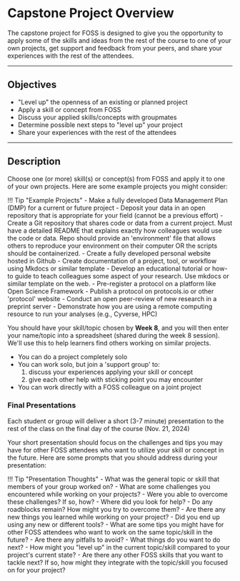 # Capstone Project Overview

The capstone project for FOSS is designed to give you the opportunity to apply some of the skills and ideas from the rest of the course to one of your own projects, get support and feedback from your peers, and share your experiences with the rest of the attendees.

---

## Objectives

-   "Level up" the openness of an existing or planned project
-   Apply a skill or concept from FOSS
-   Discuss your applied skills/concepts with groupmates
-   Determine possible next steps to "level up" your project
-   Share your experiences with the rest of the attendees

---

## Description

 Choose one (or more) skill(s) or concept(s) from FOSS and apply it to one of your own projects. Here are some example projects you might consider:

!!! Tip "Example Projects"
	-   Make a fully developed Data Management Plan (DMP) for a current or future project
	-   Deposit your data in an open repository that is appropriate for your field (cannot be a previous effort)
	-   Create a Git repository that shares code or data from a current project. Must have a detailed README that explains exactly how colleagues would use the code or data. Repo should provide an 'environment' file that allows others to reproduce your environment on their computer OR the scripts should be containerized.
	-   Create a fully developed personal website hosted in Github
	-   Create documentation of a project, tool, or workflow using Mkdocs or similar template
	-   Develop an educational tutorial or how-to guide to teach colleagues some aspect of your research. Use mkdocs or similar template on the web.
	-   Pre-register a protocol on a platform like Open Science Framework
	-   Publish a protocol on protocols.io or other 'protocol' website
	-   Conduct an open peer-review of new research in a preprint server
	-   Demonstrate how you are using a remote computing resource to run your analyses (e.g., Cyverse, HPC)




You should have your skill/topic chosen by **Week 8**, and you will then
enter your name/topic into a spreadsheet (shared during the week 8 session). We'll use this to help learners find others working on similar projects.

- You can do a project completely solo
- You can work solo, but join a 'support group' to:
  	1. discuss your experiences applying your skill or concept
  	2. give each other help with sticking point you may encounter
- You can work directly with a FOSS colleague on a joint project

### Final Presentations
Each student or group will deliver a short (3-7 minute) presentation to the rest of the class on the final day of the course (Nov. 21, 2024)

Your short presentation should focus on the challenges and tips you may have for other FOSS attendees who want to utilize your skill or concept in the future. Here are some prompts that you should address during your presentation:

!!! Tip "Presentation Thoughts"
	- What was the general topic or skill that members of your group worked on?
	- What are some challenges you encountered while working on your projects?
		- Were you able to overcome these challenges? If so, how?
		- Where did you look for help?
		- Do any roadblocks remain? How might you try to overcome them?
	- Are there any new things you learned while working on your project?
		- Did you end up using any new or different tools?
	- What are some tips you might have for other FOSS attendees who want to work on the same topic/skill in the future?
		- Are there any pitfalls to avoid?
	- What things do you want to do next?
		- How might you "level up" in the current topic/skill compared to your project's current state?
		- Are there any other FOSS skills that you want to tackle next? If so, how might they integrate with the topic/skill you focused on for your project?
